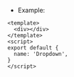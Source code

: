 - Example:

```vue
<template>
  <div></div>
</template>
<script>
export default {
  name: 'Dropdown',
}
</script>
```
